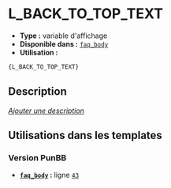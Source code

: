 # L_BACK_TO_TOP_TEXT
* __Type :__ variable d'affichage
* __Disponible dans :__ [`faq_body`](../tpl/var/faq_body.md#readme)
* __Utilisation :__

```html
{L_BACK_TO_TOP_TEXT}
```

## Description
[*Ajouter une description*](https://fa-tvars.appspot.com/var/L_BACK_TO_TOP_TEXT)

## Utilisations dans les templates

### Version PunBB
* __[`faq_body`](../tpl/var/faq_body.md#readme) :__ ligne [`43`](../tpl/src/punbb/faq_body.tpl#L43)